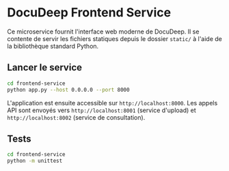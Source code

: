 # DocuDeep Frontend Service

Ce microservice fournit l'interface web moderne de DocuDeep. Il se contente de servir les fichiers statiques depuis le dossier `static/` à l'aide de la bibliothèque standard Python.

## Lancer le service

```bash
cd frontend-service
python app.py --host 0.0.0.0 --port 8000
```

L'application est ensuite accessible sur `http://localhost:8000`. Les appels API sont envoyés vers `http://localhost:8001` (service d'upload) et `http://localhost:8002` (service de consultation).

## Tests

```bash
cd frontend-service
python -m unittest
```
